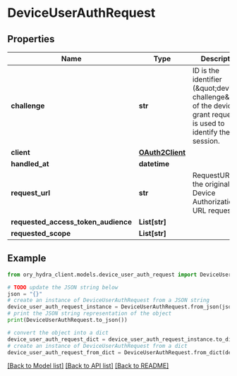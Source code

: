# DeviceUserAuthRequest


## Properties

Name | Type | Description | Notes
------------ | ------------- | ------------- | -------------
**challenge** | **str** | ID is the identifier (\&quot;device challenge\&quot;) of the device grant request. It is used to identify the session. | 
**client** | [**OAuth2Client**](OAuth2Client.md) |  | [optional] 
**handled_at** | **datetime** |  | [optional] 
**request_url** | **str** | RequestURL is the original Device Authorization URL requested. | [optional] 
**requested_access_token_audience** | **List[str]** |  | [optional] 
**requested_scope** | **List[str]** |  | [optional] 

## Example

```python
from ory_hydra_client.models.device_user_auth_request import DeviceUserAuthRequest

# TODO update the JSON string below
json = "{}"
# create an instance of DeviceUserAuthRequest from a JSON string
device_user_auth_request_instance = DeviceUserAuthRequest.from_json(json)
# print the JSON string representation of the object
print(DeviceUserAuthRequest.to_json())

# convert the object into a dict
device_user_auth_request_dict = device_user_auth_request_instance.to_dict()
# create an instance of DeviceUserAuthRequest from a dict
device_user_auth_request_from_dict = DeviceUserAuthRequest.from_dict(device_user_auth_request_dict)
```
[[Back to Model list]](../README.md#documentation-for-models) [[Back to API list]](../README.md#documentation-for-api-endpoints) [[Back to README]](../README.md)



